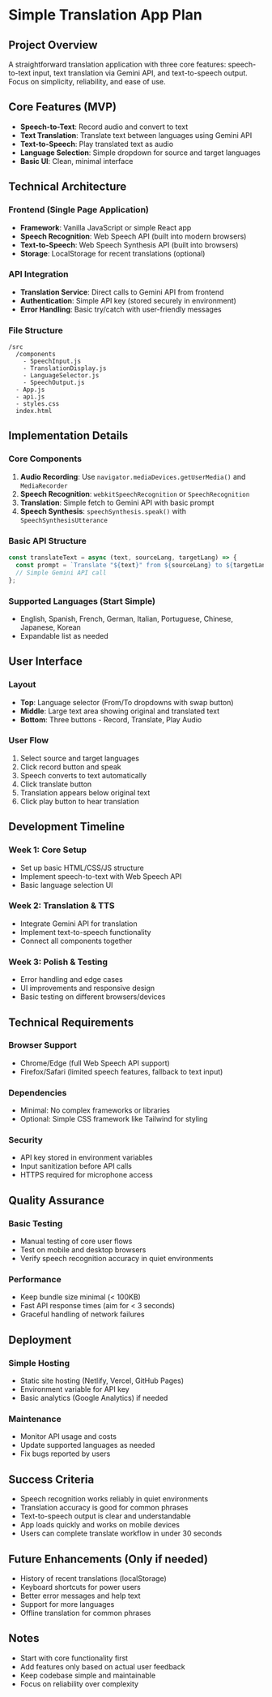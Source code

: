 # Simple Translation App Plan

## Project Overview
A straightforward translation application with three core features: speech-to-text input, text translation via Gemini API, and text-to-speech output. Focus on simplicity, reliability, and ease of use.

## Core Features (MVP)
- **Speech-to-Text**: Record audio and convert to text
- **Text Translation**: Translate text between languages using Gemini API
- **Text-to-Speech**: Play translated text as audio
- **Language Selection**: Simple dropdown for source and target languages
- **Basic UI**: Clean, minimal interface

## Technical Architecture

### Frontend (Single Page Application)
- **Framework**: Vanilla JavaScript or simple React app
- **Speech Recognition**: Web Speech API (built into modern browsers)
- **Text-to-Speech**: Web Speech Synthesis API (built into browsers)
- **Storage**: LocalStorage for recent translations (optional)

### API Integration
- **Translation Service**: Direct calls to Gemini API from frontend
- **Authentication**: Simple API key (stored securely in environment)
- **Error Handling**: Basic try/catch with user-friendly messages

### File Structure
```
/src
  /components
    - SpeechInput.js
    - TranslationDisplay.js
    - LanguageSelector.js
    - SpeechOutput.js
  - App.js
  - api.js
  - styles.css
  index.html
```

## Implementation Details

### Core Components
1. **Audio Recording**: Use `navigator.mediaDevices.getUserMedia()` and `MediaRecorder`
2. **Speech Recognition**: `webkitSpeechRecognition` or `SpeechRecognition`
3. **Translation**: Simple fetch to Gemini API with basic prompt
4. **Speech Synthesis**: `speechSynthesis.speak()` with `SpeechSynthesisUtterance`

### Basic API Structure
```javascript
const translateText = async (text, sourceLang, targetLang) => {
  const prompt = `Translate "${text}" from ${sourceLang} to ${targetLang}`;
  // Simple Gemini API call
};
```

### Supported Languages (Start Simple)
- English, Spanish, French, German, Italian, Portuguese, Chinese, Japanese, Korean
- Expandable list as needed

## User Interface

### Layout
- **Top**: Language selector (From/To dropdowns with swap button)
- **Middle**: Large text area showing original and translated text
- **Bottom**: Three buttons - Record, Translate, Play Audio

### User Flow
1. Select source and target languages
2. Click record button and speak
3. Speech converts to text automatically
4. Click translate button
5. Translation appears below original text
6. Click play button to hear translation

## Development Timeline

### Week 1: Core Setup
- Set up basic HTML/CSS/JS structure
- Implement speech-to-text with Web Speech API
- Basic language selection UI

### Week 2: Translation & TTS
- Integrate Gemini API for translation
- Implement text-to-speech functionality
- Connect all components together

### Week 3: Polish & Testing
- Error handling and edge cases
- UI improvements and responsive design
- Basic testing on different browsers/devices

## Technical Requirements

### Browser Support
- Chrome/Edge (full Web Speech API support)
- Firefox/Safari (limited speech features, fallback to text input)

### Dependencies
- Minimal: No complex frameworks or libraries
- Optional: Simple CSS framework like Tailwind for styling

### Security
- API key stored in environment variables
- Input sanitization before API calls
- HTTPS required for microphone access

## Quality Assurance

### Basic Testing
- Manual testing of core user flows
- Test on mobile and desktop browsers
- Verify speech recognition accuracy in quiet environments

### Performance
- Keep bundle size minimal (< 100KB)
- Fast API response times (aim for < 3 seconds)
- Graceful handling of network failures

## Deployment

### Simple Hosting
- Static site hosting (Netlify, Vercel, GitHub Pages)
- Environment variable for API key
- Basic analytics (Google Analytics) if needed

### Maintenance
- Monitor API usage and costs
- Update supported languages as needed
- Fix bugs reported by users

## Success Criteria
- Speech recognition works reliably in quiet environments
- Translation accuracy is good for common phrases
- Text-to-speech output is clear and understandable
- App loads quickly and works on mobile devices
- Users can complete translate workflow in under 30 seconds

## Future Enhancements (Only if needed)
- History of recent translations (localStorage)
- Keyboard shortcuts for power users
- Better error messages and help text
- Support for more languages
- Offline translation for common phrases

## Notes
- Start with core functionality first
- Add features only based on actual user feedback
- Keep codebase simple and maintainable
- Focus on reliability over complexity